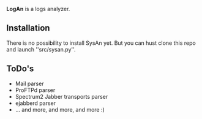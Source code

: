 **LogAn** is a logs analyzer.

## Installation
There is no possibility to install SysAn yet. But you can hust clone this repo and launch ''src/sysan.py''.

## ToDo's

* Mail parser
* ProFTPd parser
* Spectrum2 Jabber transports parser
* ejabberd parser
* ... and more, and more, and more :)